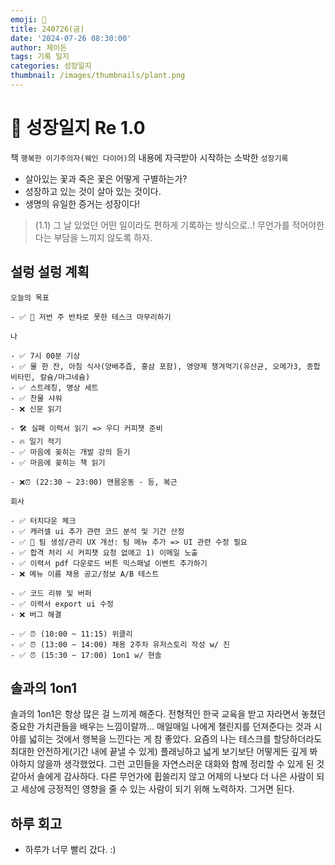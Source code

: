 ```yaml
---
emoji: 🌱
title: 240726(금)
date: '2024-07-26 08:30:00'
author: 제이든
tags: 기록 일지
categories: 성장일지
thumbnail: /images/thumbnails/plant.png
---
```


# 🌱 성장일지 Re 1.0

책 `행복한 이기주의자(웨인 다이어)`의 내용에 자극받아 시작하는 소박한 `성장기록`

- 살아있는 꽃과 죽은 꽃은 어떻게 구별하는가?
- 성장하고 있는 것이 살아 있는 것이다.
- 생명의 유일한 증거는 성장이다!

> (1.1) 그 날 있었던 어떤 일이라도 편하게 기록하는 방식으로..! 무언가를 적어야한다는 부담을 느끼지 않도록 하자.

## 설렁 설렁 계획

```plaintext
오늘의 목표

- ✅ 🌱 저번 주 반차로 못한 테스크 마무리하기

나

- ✅ 7시 00분 기상
- ✅ 물 한 잔, 아침 식사(양배추즙, 홍삼 포함), 영양제 챙겨먹기(유산균, 오메가3, 종합 비타민, 칼슘/마그네슘)
- ✅ 스트레칭, 명상 세트
- ✅ 찬물 샤워
- ❌ 신문 읽기

- 🛠️ 실패 이력서 읽기 => 우디 커피챗 준비
- 🔥 일기 적기
- ✅ 마음에 꽂히는 개발 강의 듣기
- ✅ 마음에 꽂히는 책 읽기

- ❌⏰ (22:30 ~ 23:00) 맨몸운동 - 등, 복근

회사

- ✅ 터치다운 체크
- ✅ 캐러셀 ui 추가 관련 코드 분석 및 기간 산정
- ✅ 🌱 팀 생성/관리 UX 개선: 팀 메뉴 추가 => UI 관련 수정 필요
- ✅ 합격 처리 시 커피챗 요청 없애고 1) 이메일 노출
- ✅ 이력서 pdf 다운로드 버튼 믹스패널 이벤트 추가하기
- ❌ 메뉴 이름 채용 공고/정보 A/B 테스트

- ✅ 코드 리뷰 및 버퍼
- ✅ 이력서 export ui 수정
- ❌ 버그 해결

- ✅ ⏰ (10:00 ~ 11:15) 위클리
- ✅ ⏰ (13:00 ~ 14:00) 채용 2주차 유저스토리 작성 w/ 진
- ✅ ⏰ (15:30 ~ 17:00) 1on1 w/ 현솔
```

## 솔과의 1on1

솔과의 1on1은 항상 많은 걸 느끼게 해준다. 전형적인 한국 교육을 받고 자라면서 놓쳤던 중요한 가치관들을 배우는 느낌이랄까... 매일매일 나에게 챌린지를 던져준다는 것과 시야를 넓히는 것에서 행복을 느낀다는 게 
참 좋았다. 요즘의 나는 테스크를 할당하더라도 최대한 안전하게(기간 내에 끝낼 수 있게) 플래닝하고 넓게 보기보단 어떻게든 깊게 봐야하지 않을까 생각했었다. 그런 고민들을 자연스러운 대화와 함께
정리할 수 있게 된 것 같아서 솔에게 감사하다. 다른 무언가에 휩쓸리지 않고 어제의 나보다 더 나은 사람이 되고 세상에 긍정적인 영향을 줄 수 있는 사람이 되기 위해 노력하자. 그거면 된다.

## 하루 회고

- 하루가 너무 빨리 갔다. :)
